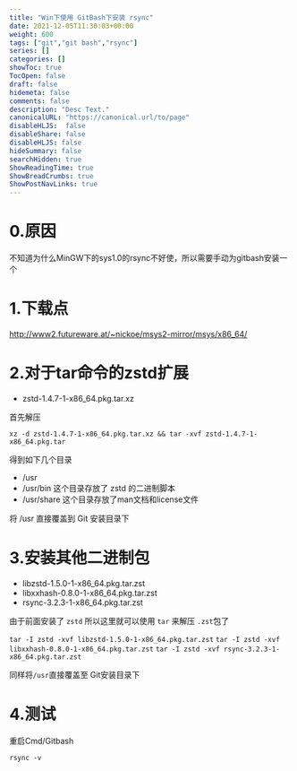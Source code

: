 ```yaml
---
title: "Win下使用 GitBash下安装 rsync"
date: 2021-12-05T11:30:03+00:00
weight: 600
tags: ["git","git bash","rsync"]
series: []
categories: []
showToc: true
TocOpen: false
draft: false
hidemeta: false
comments: false
description: "Desc Text."
canonicalURL: "https://canonical.url/to/page"
disableHLJS:  false
disableShare: false
disableHLJS: false
hideSummary: false
searchHidden: true
ShowReadingTime: true
ShowBreadCrumbs: true
ShowPostNavLinks: true
---
```


# 0.原因

不知道为什么MinGW下的sys1.0的rsync不好使，所以需要手动为gitbash安装一个

# 1.下载点

http://www2.futureware.at/~nickoe/msys2-mirror/msys/x86_64/

# 2.对于tar命令的zstd扩展

- zstd-1.4.7-1-x86_64.pkg.tar.xz

首先解压

`xz -d zstd-1.4.7-1-x86_64.pkg.tar.xz && tar -xvf zstd-1.4.7-1-x86_64.pkg.tar`

得到如下几个目录

- /usr 
- /usr/bin      这个目录存放了 zstd 的二进制脚本
- /usr/share    这个目录存放了man文档和license文件

将 /usr 直接覆盖到 Git 安装目录下

# 3.安装其他二进制包

- libzstd-1.5.0-1-x86_64.pkg.tar.zst
- libxxhash-0.8.0-1-x86_64.pkg.tar.zst
- rsync-3.2.3-1-x86_64.pkg.tar.zst

由于前面安装了 `zstd` 所以这里就可以使用 `tar` 来解压 `.zst`包了

`tar -I zstd -xvf libzstd-1.5.0-1-x86_64.pkg.tar.zst`
`tar -I zstd -xvf libxxhash-0.8.0-1-x86_64.pkg.tar.zst`
`tar -I zstd -xvf rsync-3.2.3-1-x86_64.pkg.tar.zst`


同样将`/usr`直接覆盖至 Git安装目录下

# 4.测试

重启Cmd/Gitbash

`rsync -v`
